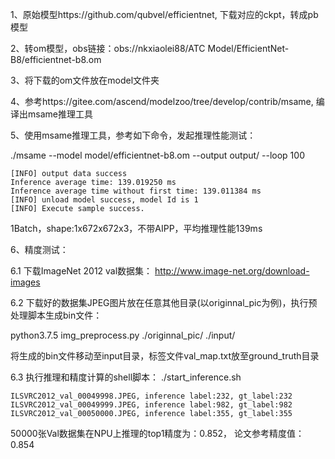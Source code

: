 1、原始模型https://github.com/qubvel/efficientnet, 下载对应的ckpt，转成pb模型

2、转om模型，obs链接：obs://nkxiaolei88/ATC Model/EfficientNet-B8/efficientnet-b8.om

3、将下载的om文件放在model文件夹

4、参考https://gitee.com/ascend/modelzoo/tree/develop/contrib/msame, 编译出msame推理工具

5、使用msame推理工具，参考如下命令，发起推理性能测试： 

./msame --model model/efficientnet-b8.om --output output/ --loop 100
```
[INFO] output data success
Inference average time: 139.019250 ms
Inference average time without first time: 139.011384 ms
[INFO] unload model success, model Id is 1
[INFO] Execute sample success.
```
1Batch，shape:1x672x672x3，不带AIPP，平均推理性能139ms

6、精度测试：

6.1 下载ImageNet 2012 val数据集： http://www.image-net.org/download-images

6.2 下载好的数据集JPEG图片放在任意其他目录(以originnal_pic为例)，执行预处理脚本生成bin文件：

python3.7.5 img_preprocess.py ./originnal_pic/ ./input/

将生成的bin文件移动至input目录，标签文件val_map.txt放至ground_truth目录

6.3 执行推理和精度计算的shell脚本： ./start_inference.sh
```
ILSVRC2012_val_00049998.JPEG, inference label:232, gt_label:232
ILSVRC2012_val_00049999.JPEG, inference label:982, gt_label:982
ILSVRC2012_val_00050000.JPEG, inference label:355, gt_label:355
```
50000张Val数据集在NPU上推理的top1精度为：0.852， 论文参考精度值：0.854